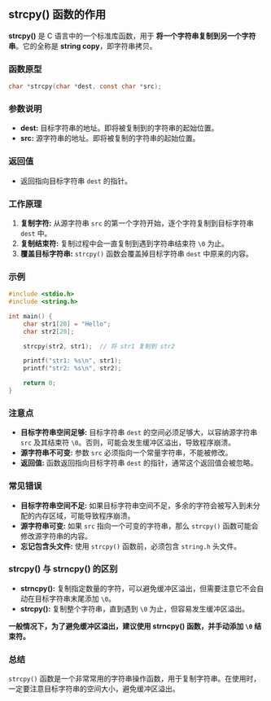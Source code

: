 ## strcpy() 函数的作用

**strcpy()** 是 C 语言中的一个标准库函数，用于 **将一个字符串复制到另一个字符串**。它的全称是 **string copy**，即字符串拷贝。

### 函数原型

```C
char *strcpy(char *dest, const char *src);
```

### 参数说明

- **dest:** 目标字符串的地址。即将被复制到的字符串的起始位置。
- **src:** 源字符串的地址。即将被复制的字符串的起始位置。

### 返回值

- 返回指向目标字符串 `dest` 的指针。

### 工作原理

1. **复制字符:** 从源字符串 `src` 的第一个字符开始，逐个字符复制到目标字符串 `dest` 中。
2. **复制结束符:** 复制过程中会一直复制到遇到字符串结束符 `\0` 为止。
3. **覆盖目标字符串:** `strcpy()` 函数会覆盖掉目标字符串 `dest` 中原来的内容。

### 示例

```C
#include <stdio.h>
#include <string.h>

int main() {
    char str1[20] = "Hello";
    char str2[20];

    strcpy(str2, str1);  // 将 str1 复制到 str2

    printf("str1: %s\n", str1);
    printf("str2: %s\n", str2);

    return 0;
}
```

### 注意点

- **目标字符串空间足够:** 目标字符串 `dest` 的空间必须足够大，以容纳源字符串 `src` 及其结束符 `\0`。否则，可能会发生缓冲区溢出，导致程序崩溃。
- **源字符串不可变:** 参数 `src` 必须指向一个常量字符串，不能被修改。
- **返回值:** 函数返回指向目标字符串 `dest` 的指针，通常这个返回值会被忽略。

### 常见错误

- **目标字符串空间不足:** 如果目标字符串空间不足，多余的字符会被写入到未分配的内存区域，可能导致程序崩溃。
- **源字符串可变:** 如果 `src` 指向一个可变的字符串，那么 `strcpy()` 函数可能会修改源字符串的内容。
- **忘记包含头文件:** 使用 `strcpy()` 函数前，必须包含 `string.h` 头文件。

### strcpy() 与 strncpy() 的区别

- **strncpy():** 复制指定数量的字符，可以避免缓冲区溢出，但需要注意它不会自动在目标字符串末尾添加 `\0`。
- **strcpy():** 复制整个字符串，直到遇到 `\0` 为止，但容易发生缓冲区溢出。

**一般情况下，为了避免缓冲区溢出，建议使用 strncpy() 函数，并手动添加 `\0` 结束符。**

### 总结

`strcpy()` 函数是一个非常常用的字符串操作函数，用于复制字符串。在使用时，一定要注意目标字符串的空间大小，避免缓冲区溢出。